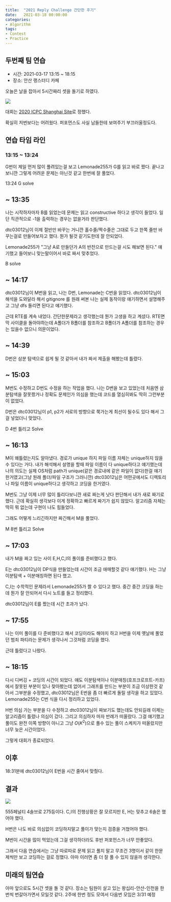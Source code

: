 ```yaml
---
title:  "2021 Reply Challenge 간단한 후기"
date:   2021-03-18 00:00:00
categories:
- Algorithm
tags:
- Contest
- Practice
---
```


## 두번째 팀 연습

- 시간: 2021-03-17 13:15 ~ 18:15
- 장소: 안산 랭스터디 카페

오늘은 날을 잡아서 5시간짜리 셋을 돌기로 하였다.

![](https://i.imgur.com/cjxdqHh.png)

대회는 [2020 ICPC Shanghai Site](https://codeforces.com/gym/102900)로 정했다.

확실히 저번보다는 어려웠다. 퍼포먼스도 사실 남들한테 보여주기 부끄러울정도다.

## 연습 타임 라인

### 13:15 ~ 13:24

G번이 제일 먼저 많이 풀려있는걸 보고 Lemonade255가 G를 읽고 바로 짰다. 
끝나고 보니깐 그렇게 어려운 문제는 아닌것 같고 한번에 잘 풀었다.

13:24 G solve

## ~ 13:35

나는 시작하자마자 B를 읽었는데 문제는 읽고 constructive 하다고 생각이 들었다.
일단 직관적으로 -1을 출력하는 경우는 없을거라 판단했다.

dtc03012님이 이제 절반만 바꾸는 거니깐 홀수줄/짝수줄은 그대로 두고 한쪽 줄만 바꾸는걸로 만들어보자고 했다. 뭔가 될것 같기도한데 잘 안되었다.

Lemonade255가 "그냥 A로 만들던가 A의 반전으로 만드는걸 시도 해보면 된다." 얘기했고 들어보니 맞는말이어서 바로 짜서 맞추었다.

B solve

## ~ 14:17

dtc03012님이 M번을 읽고, 나는 D번, Lemonade는 C번을 읽었다. dtc03012님이 해석을 도와달라 해서 gitignore 를 원래 써본 나는 실제 동작이랑 얘기하면서 설명해주고 그냥 dfs 돌리면 된다고 얘기했다. 

근데 RTE를 계속 내었다. 간단한문제라고 생각했는데 뭔가 고생을 하고 계셨다.
RTE면 막 사이클을 돌아야하는데 A폴더가 B폴더를 참조하고 B폴더가 A폴더를 참조하는 경우는 있을수 없으니 의문이었다.

## ~ 14:39

D번은 삼분 탐색으로 쉽게 될 것 같아서 내가 짜서 제출을 해봤는데 틀렸다.

## ~ 15:03

M번도 수정하고 D번도 수정을 하는 작업을 했다. 나는 D번을 보고 있었는데 처음엔 삼분탐색을 잘못짰거나 정확도 문제인가 의심을 했는데 코드를 열심히봐도 딱히 그런부분이 없었다.

D번은 dtc03012님이 p1, p2가 서로의 방향으로 쭉가는게 최선이 될수도 있다 해서 그걸 넣었더니 맞았다.

D 4번 틀리고 Solve

## ~ 16:13

M이 왜틀렸는지도 알아냈다. 경로가 unique 하지 파일 이름 자체는 unique하지 않을 수 있다는 거다. 내가 해석해서 설명을 할때 파일 이름이 다 unique하다고 얘기했는데 나의 의도는 실제 OS처럼 path가 unique(같은 경로내에 같은 파일이 없다)한걸 얘기한거였고(그냥 원래 폴더/파일 구조가 그러니깐) dtc03012님은 어떤곳에서도 디렉토리나 파일 이름이 unique하다고 생각하고 코딩을 한거였다.

M번도 그냥 이제 너무 많이 틀리다보니깐 새로 짜는게 낫다 판단해서 내가 새로 짜기로 했다. 근데 확실히 생각보다 이게 정확하고 빠르게 짜기가 쉽지 않았다. 알고리즘 자체는 딱히 뭐 없는데 구현이 나도 힘들었다.

그래도 어떻게 느리긴하지만 짜긴해서 M을 풀었다.

M 8번 틀리고 Solve

## ~ 17:03

내가 M을 짜고 있는 사이 E,H,C,I의 풀이를 준비했다고 했다.

E는 dtc03012님이 DP식을 만들었는데 시간이 조금 애매할것 같다 얘기했다.
H는 그냥 이분탐색 + 이분매칭하면 된다 했고.

C,I는 수학적인 문제라서 Lemonade255가 짤 수 있다고 했다.
중간 중간 코딩을 하는데 뭔가 잘 안되어서 다시 노트를 들고 정리했다.

dtc03012님이 E를 짰는데 시간 초과가 났다.

## ~ 17:55

나는 이미 풀이를 다 준비했다고 해서 코딩이라도 해야지 하고 H번을 이제 옛날에 풀었던 범죄 파티라는 문제가 생각나서 그것처럼 코딩을 했다.

근데 틀렸다고 나왔다. 

## ~ 18:15

다시 디버깅 + 코딩의 시간이 되었다. 얘도 이분탐색이나 이분매칭(호프크로프트-카프)에서 잘못된 부분이 있나 찾아봤는데 없어서 그래프를 만드는 부분이 조금 이상한것 같아서 그부분을 수정했고, dtc03012님은 E번을 좀 더 빠르게 돌릴 생각을 하고 있었다. Lemonade255는 C번 식을 다시 정리하고 있었다.

H번 의심 가는 부분을 다 수정하고 dtc03012님이 짜보기도 했는데도 안되길래 이제는 알고리즘이 틀렸나 의심이 갔다. 그리고 의심하자 마자 반례가 떠올랐다. 그걸 얘기했고 풀이도 완전 이쪽 방향이 아니고 그냥 $O(K^2)$으로 풀수 있는 풀이 스케치가 떠올랐지만 너무 늦은 시간이었다.

그렇게 대회가 종료되었다.

## 이후

18:31분에 dtc03012님이 E번을 시간 줄여서 맞췄다.

## 결과

![](https://i.imgur.com/9FiQrSw.png)

555페널티 4솔브로 275등이다. C,I의 진행상황은 잘 모르지만 E, H는 맞추고 6솔은 했어야 했다. 

H번은 나도 바로 의심없이 코딩하지말고 풀이가 맞는지 검증을 거쳤어야 했다. 

M번이 시간을 많이 먹었는데 그걸 생각하더라도 후반 퍼포먼스가 너무 안좋았다.

그래서 다음 연습에서는 그냥 따로따로 문제 읽고 풀지 말고 무조건 3명이서 같이 한문제씩만 보고 코딩하는 걸로 정했다. 아마 이러면 좀 더 잘 풀 수 있지 않을까 생각한다.
 
## 미래의 팀연습

아마 앞으로도 5시간 셋을 돌 것 같다.
장소는 팀원이 살고 있는 왕십리-안산-인천을 한번씩 번갈아가면서 모일것 같다.
2주에 한번 정도 모여서 다음번 모임은 3/31 예정

